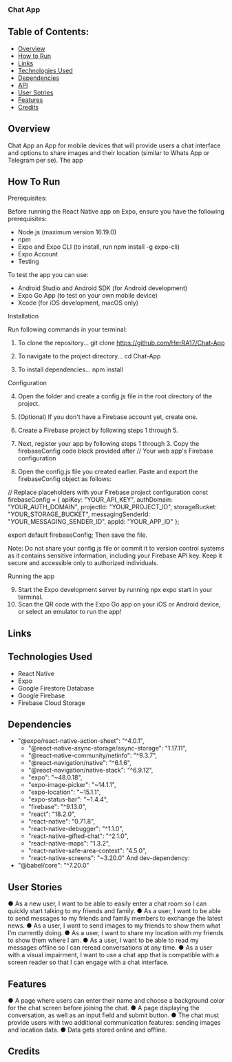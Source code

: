 ### Chat App
## Table of Contents:
* [Overview](#overview)
* [How to Run](#how-to-run)
* [Links](#links)
* [Technologies Used](#technologies-used)
* [Dependencies](#dependencies)
* [API](#api)
* [User Sotries](#user-stories)
* [Features](#features)
* [Credits](#credentials)
## Overview
Chat App an App for mobile devices that will provide users a chat interface and options to share images and their location (similar to Whats App or Telegram per se). The app
## How To Run
Prerequisites:

Before running the React Native app on Expo, ensure you have the following prerequisites:

* Node.js (maximum version 16.19.0)
* npm
* Expo and Expo CLI (to install, run npm install -g expo-cli)
* Expo Account
* Testing

To test the app you can use:

* Android Studio and Android SDK (for Android development)
* Expo Go App (to test on your own mobile device)
* Xcode (for iOS development, macOS only)

Installation

Run following commands in your terminal:

1. To clone the repository... git clone https://github.com/HerRA17/Chat-App

2. To navigate to the project directory... cd Chat-App

3. To install dependencies... npm install

Configuration

4. Open the folder and create a config.js file in the root directory of the project.
5. (Optional) If you don't have a Firebase account yet, create one.
6. Create a Firebase project by following steps 1 through 5.

7. Next, register your app by following steps 1 through 3. Copy the firebaseConfig code block provided after // Your web app's Firebase configuration 

8. Open the config.js file you created earlier. Paste and export the firebaseConfig object as follows:

// Replace placeholders with your Firebase project configuration
const firebaseConfig = {
   apiKey: "YOUR_API_KEY",
   authDomain: "YOUR_AUTH_DOMAIN",
   projectId: "YOUR_PROJECT_ID",
   storageBucket: "YOUR_STORAGE_BUCKET",
   messagingSenderId: "YOUR_MESSAGING_SENDER_ID",
   appId: "YOUR_APP_ID"
};

export default firebaseConfig;
Then save the file.

Note: Do not share your config.js file or commit it to version control systems as it contains sensitive information, including your Firebase API key. Keep it secure and accessible only to authorized individuals.

Running the app

9. Start the Expo development server by running npx expo start in your terminal.
10. Scan the QR code with the Expo Go app on your iOS or Android device, or select an emulator to run the app!

## Links
## Technologies Used
* React Native
* Expo
* Google Firestore Database
* Google Firebase
* Firebase Cloud Storage

## Dependencies
* "@expo/react-native-action-sheet": "^4.0.1",
    * "@react-native-async-storage/async-storage": "1.17.11",
    * "@react-native-community/netinfo": "^9.3.7",
    * "@react-navigation/native": "^6.1.6",
    * "@react-navigation/native-stack": "^6.9.12",
    * "expo": "~48.0.18",
    * "expo-image-picker": "~14.1.1",
    * "expo-location": "~15.1.1",
    * "expo-status-bar": "~1.4.4",
    * "firebase": "^9.13.0",
    * "react": "18.2.0",
    * "react-native": "0.71.8",
    * "react-native-debugger": "^1.1.0",
    * "react-native-gifted-chat": "^2.1.0",
    * "react-native-maps": "1.3.2",
    * "react-native-safe-area-context": "4.5.0",
    * "react-native-screens": "~3.20.0"
And dev-dependency:
* "@babel/core": "^7.20.0"
## User Stories
● As a new user, I want to be able to easily enter a chat room so I can quickly start talking to my
friends and family.
● As a user, I want to be able to send messages to my friends and family members to exchange
the latest news.
● As a user, I want to send images to my friends to show them what I’m currently doing.
● As a user, I want to share my location with my friends to show them where I am.
● As a user, I want to be able to read my messages offline so I can reread conversations at any
time.
● As a user with a visual impairment, I want to use a chat app that is compatible with a screen
reader so that I can engage with a chat interface.

## Features
● A page where users can enter their name and choose a background color for the chat screen
before joining the chat.
● A page displaying the conversation, as well as an input field and submit button.
● The chat must provide users with two additional communication features: sending images
and location data.
● Data gets stored online and offline.
## Credits